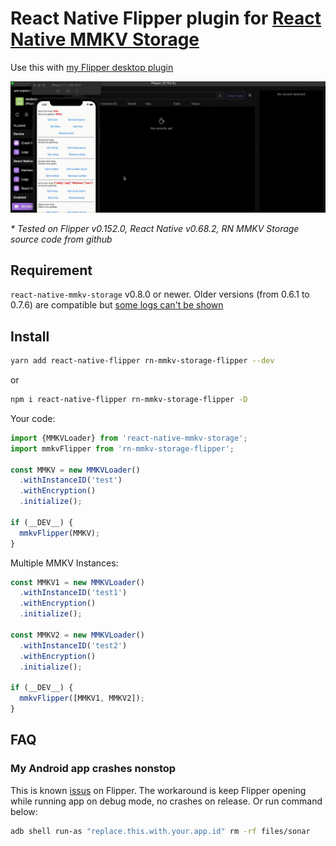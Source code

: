 # React Native Flipper plugin for [React Native MMKV Storage](https://github.com/ammarahm-ed/react-native-mmkv-storage)

Use this with [my Flipper desktop plugin](https://github.com/pnthach95/flipper-plugin-react-native-mmkv-storage)

![gif](docs/example.gif)

_* Tested on Flipper v0.152.0, React Native v0.68.2, RN MMKV Storage source code from github_

## Requirement

`react-native-mmkv-storage` v0.8.0 or newer. Older versions (from 0.6.1 to 0.7.6) are compatible but [some logs can't be shown](https://github.com/ammarahm-ed/react-native-mmkv-storage/issues/264)

## Install

```bash
yarn add react-native-flipper rn-mmkv-storage-flipper --dev
```

or

```bash
npm i react-native-flipper rn-mmkv-storage-flipper -D
```

Your code:

```js
import {MMKVLoader} from 'react-native-mmkv-storage';
import mmkvFlipper from 'rn-mmkv-storage-flipper';

const MMKV = new MMKVLoader()
  .withInstanceID('test')
  .withEncryption()
  .initialize();

if (__DEV__) {
  mmkvFlipper(MMKV);
}
```

Multiple MMKV Instances:

```js
const MMKV1 = new MMKVLoader()
  .withInstanceID('test1')
  .withEncryption()
  .initialize();

const MMKV2 = new MMKVLoader()
  .withInstanceID('test2')
  .withEncryption()
  .initialize();

if (__DEV__) {
  mmkvFlipper([MMKV1, MMKV2]);
}
```

## FAQ

### My Android app crashes nonstop

This is known [issus](https://github.com/facebook/flipper/issues/3026#issuecomment-966631294) on Flipper. The workaround is keep Flipper opening while running app on debug mode, no crashes on release.
Or run command below:
```bash
adb shell run-as "replace.this.with.your.app.id" rm -rf files/sonar
```